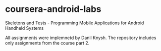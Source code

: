 # coursera-android-labs
Skeletons and Tests - Programming Mobile Applications for Android Handheld Systems

All assignments were implemnetd by Danil Knysh.
The repository includes only assignments from the course part 2.
